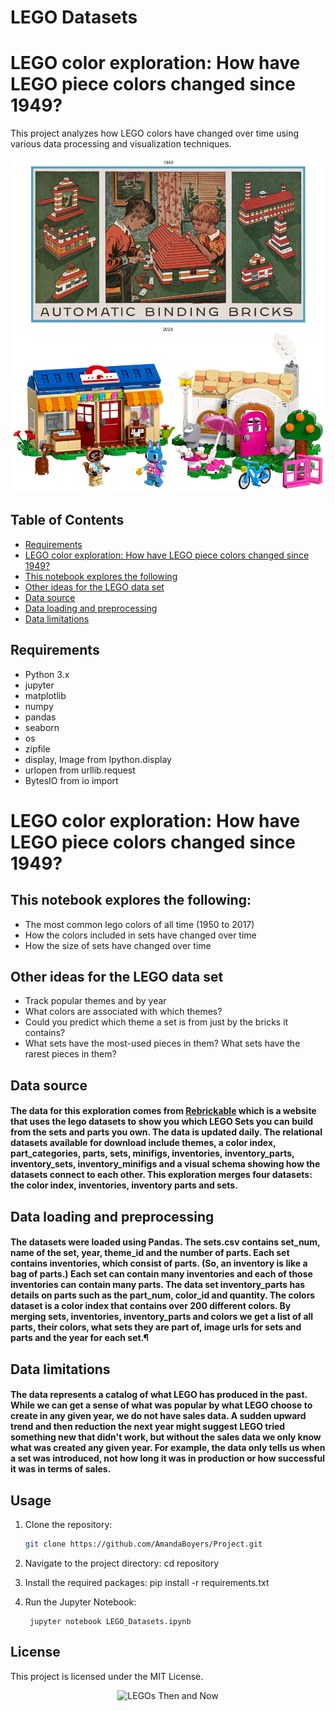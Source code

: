 # LEGO Datasets

# LEGO color exploration: How have LEGO piece colors changed since 1949?

This project analyzes how LEGO colors have changed over time using various data processing and visualization techniques.

![LEGOs Then and Now](images/ThenNow.png)


## Table of Contents
- [Requirements](#requirements)
- [LEGO color exploration: How have LEGO piece colors changed since 1949?](#lego-color-exploration-how-have-lego-piece-colors-changed-since-1949)
- [This notebook explores the following](#this-notebook-explores-the-following)
- [Other ideas for the LEGO data set](#other-ideas-for-the-lego-data-set)
- [Data source](#data-source)
- [Data loading and preprocessing](#data-loading-and-preprocessing)
- [Data limitations](#data-limitations)

## Requirements

- Python 3.x
- jupyter
- matplotlib
- numpy
- pandas
- seaborn
- os
- zipfile
- display, Image from Ipython.display
- urlopen from urllib.request
- BytesIO from io import

# LEGO color exploration: How have LEGO piece colors changed since 1949?

## This notebook explores the following:

* The most common lego colors of all time (1950 to 2017)
* How the colors included in sets have changed over time
* How the size of sets have changed over time

## Other ideas for the LEGO data set

* Track popular themes and by year
* What colors are associated with which themes? 
* Could you predict which theme a set is from just by the bricks it contains?
* What sets have the most-used pieces in them? What sets have the rarest pieces in them?

## Data source

#### The data for this exploration comes from [Rebrickable](https://rebrickable.com/downloads/) which is a website that uses the lego datasets to show you which LEGO Sets you can build from the sets and parts you own.  The data is updated daily. The relational datasets available for download include themes, a color index, part_categories, parts, sets, minifigs, inventories, inventory_parts, inventory_sets, inventory_minifigs and a visual schema showing how the datasets connect to each other.  This exploration merges four datasets: the color index, inventories, inventory parts and sets.

## Data loading and preprocessing

#### The datasets were loaded using Pandas. The sets.csv contains set_num, name of the set, year, theme_id and the number of parts. Each set contains inventories, which consist of parts. (So, an inventory is like a bag of parts.) Each set can contain many inventories and each of those inventories can contain many parts. The data set inventory_parts has details on parts such as the part_num, color_id and quantity. The colors dataset is a color index that contains over 200 different colors. By merging sets, inventories, inventory_parts and colors we get a list of all parts, their colors, what sets they are part of, image urls for sets and parts and the year for each set.¶

## Data limitations

#### The data represents a catalog of what LEGO has produced in the past.  While we can get a sense of what was popular by what LEGO choose to create in any given year, we do not have sales data.  A sudden upward trend and then reduction the next year might suggest LEGO tried something new that didn't work, but without the sales data we only know what was created any given year.  For example, the data only tells us when a set was introduced, not how long it was in production or how successful it was in terms of sales.

## Usage

1. Clone the repository:
   ```sh
   git clone https://github.com/AmandaBoyers/Project.git

2. Navigate to the project directory:
    cd repository

3. Install the required packages:
        pip install -r requirements.txt

4. Run the Jupyter Notebook:

        jupyter notebook LEGO_Datasets.ipynb

## License

This project is licensed under the MIT License.

<p align="center">
    <img src="images/RetroRollerSkateSet.png" alt="LEGOs Then and Now" width="50%">
</p>